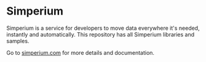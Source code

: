 Simperium
=========

Simperium is a service for developers to move data everywhere it's needed, instantly and automatically. This repository has all Simperium libraries and samples.

Go to [simperium.com](http://simperium.com) for more details and documentation.